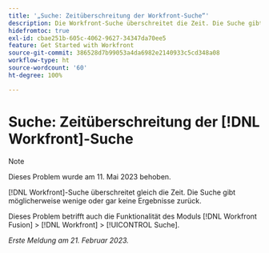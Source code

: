 ```yaml
---
title: '„Suche: Zeitüberschreitung der Workfront-Suche“'
description: Die Workfront-Suche überschreitet die Zeit. Die Suche gibt möglicherweise wenige oder gar keine Ergebnisse zurück.
hidefromtoc: true
exl-id: cbae251b-605c-4062-9627-34347da70ee5
feature: Get Started with Workfront
source-git-commit: 386528d7b99053a4da6982e2140933c5cd348a08
workflow-type: ht
source-wordcount: '60'
ht-degree: 100%

---
```


# Suche: Zeitüberschreitung der [!DNL Workfront]-Suche

<!--this issue is on WF and WFF TOCs. Valid issue, won't fix-->

>[!NOTE]
>
>Dieses Problem wurde am 11. Mai 2023 behoben.

[!DNL Workfront]-Suche überschreitet gleich die Zeit. Die Suche gibt möglicherweise wenige oder gar keine Ergebnisse zurück.

Dieses Problem betrifft auch die Funktionalität des Moduls [!DNL Workfront Fusion] > [!DNL Workfront] > [!UICONTROL Suche].

_Erste Meldung am 21. Februar 2023._
